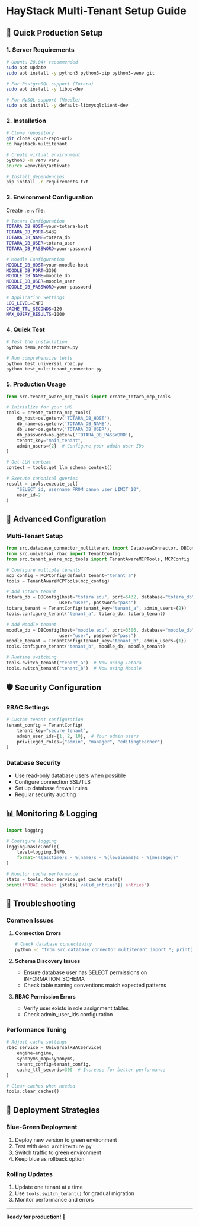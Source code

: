 # HayStack Multi-Tenant Setup Guide

## 🚀 Quick Production Setup

### 1. Server Requirements

```bash
# Ubuntu 20.04+ recommended
sudo apt update
sudo apt install -y python3 python3-pip python3-venv git

# For PostgreSQL support (Totara)
sudo apt install -y libpq-dev

# For MySQL support (Moodle)  
sudo apt install -y default-libmysqlclient-dev
```

### 2. Installation

```bash
# Clone repository
git clone <your-repo-url>
cd haystack-multitenant

# Create virtual environment
python3 -m venv venv
source venv/bin/activate

# Install dependencies
pip install -r requirements.txt
```

### 3. Environment Configuration

Create `.env` file:

```bash
# Totara Configuration
TOTARA_DB_HOST=your-totara-host
TOTARA_DB_PORT=5432
TOTARA_DB_NAME=totara_db
TOTARA_DB_USER=totara_user
TOTARA_DB_PASSWORD=your-password

# Moodle Configuration  
MOODLE_DB_HOST=your-moodle-host
MOODLE_DB_PORT=3306
MOODLE_DB_NAME=moodle_db
MOODLE_DB_USER=moodle_user
MOODLE_DB_PASSWORD=your-password

# Application Settings
LOG_LEVEL=INFO
CACHE_TTL_SECONDS=120
MAX_QUERY_RESULTS=1000
```

### 4. Quick Test

```bash
# Test the installation
python demo_architecture.py

# Run comprehensive tests
python test_universal_rbac.py
python test_multitenant_connector.py
```

### 5. Production Usage

```python
from src.tenant_aware_mcp_tools import create_totara_mcp_tools

# Initialize for your LMS
tools = create_totara_mcp_tools(
    db_host=os.getenv('TOTARA_DB_HOST'),
    db_name=os.getenv('TOTARA_DB_NAME'),
    db_user=os.getenv('TOTARA_DB_USER'),
    db_password=os.getenv('TOTARA_DB_PASSWORD'),
    tenant_key="main_tenant",
    admin_users={2}  # Configure your admin user IDs
)

# Get LLM context
context = tools.get_llm_schema_context()

# Execute canonical queries
result = tools.execute_sql(
    "SELECT id, username FROM canon_user LIMIT 10",
    user_id=2
)
```

## 🔧 Advanced Configuration

### Multi-Tenant Setup

```python
from src.database_connector_multitenant import DatabaseConnector, DBConfig
from src.universal_rbac import TenantConfig
from src.tenant_aware_mcp_tools import TenantAwareMCPTools, MCPConfig

# Configure multiple tenants
mcp_config = MCPConfig(default_tenant="tenant_a")
tools = TenantAwareMCPTools(mcp_config)

# Add Totara tenant
totara_db = DBConfig(host="totara.edu", port=5432, database="totara_db", 
                    user="user", password="pass")
totara_tenant = TenantConfig(tenant_key="tenant_a", admin_users={2})
tools.configure_tenant("tenant_a", totara_db, totara_tenant)

# Add Moodle tenant
moodle_db = DBConfig(host="moodle.edu", port=3306, database="moodle_db",
                    user="user", password="pass") 
moodle_tenant = TenantConfig(tenant_key="tenant_b", admin_users={1})
tools.configure_tenant("tenant_b", moodle_db, moodle_tenant)

# Runtime switching
tools.switch_tenant("tenant_a")  # Now using Totara
tools.switch_tenant("tenant_b")  # Now using Moodle
```

## 🛡️ Security Configuration

### RBAC Settings

```python
# Custom tenant configuration
tenant_config = TenantConfig(
    tenant_key="secure_tenant",
    admin_user_ids={1, 2, 10},  # Your admin users
    privileged_roles={"admin", "manager", "editingteacher"}
)
```

### Database Security

- Use read-only database users when possible
- Configure connection SSL/TLS
- Set up database firewall rules
- Regular security auditing

## 📊 Monitoring & Logging

```python
import logging

# Configure logging
logging.basicConfig(
    level=logging.INFO,
    format='%(asctime)s - %(name)s - %(levelname)s - %(message)s'
)

# Monitor cache performance
stats = tools.rbac_service.get_cache_stats()
print(f"RBAC cache: {stats['valid_entries']} entries")
```

## 🚨 Troubleshooting

### Common Issues

1. **Connection Errors**
   ```bash
   # Check database connectivity
   python -c "from src.database_connector_multitenant import *; print('OK')"
   ```

2. **Schema Discovery Issues**
   - Ensure database user has SELECT permissions on INFORMATION_SCHEMA
   - Check table naming conventions match expected patterns

3. **RBAC Permission Errors**
   - Verify user exists in role assignment tables
   - Check admin_user_ids configuration

### Performance Tuning

```python
# Adjust cache settings
rbac_service = UniversalRBACService(
    engine=engine,
    synonyms_map=synonyms,
    tenant_config=tenant_config,
    cache_ttl_seconds=300  # Increase for better performance
)

# Clear caches when needed
tools.clear_caches()
```

## 🔄 Deployment Strategies

### Blue-Green Deployment

1. Deploy new version to green environment
2. Test with `demo_architecture.py`
3. Switch traffic to green environment
4. Keep blue as rollback option

### Rolling Updates

1. Update one tenant at a time
2. Use `tools.switch_tenant()` for gradual migration
3. Monitor performance and errors

---

**Ready for production! 🚀**